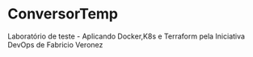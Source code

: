 # ConversorTemp
Laboratório de teste - Aplicando Docker,K8s e Terraform pela Iniciativa DevOps de Fabricio Veronez 
